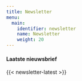 ```yaml
---
title: Newsletter
menu:
  main:
    identifier: newsletter
    name: Newsletter
    weight: 20
---
```


#### Laatste nieuwsbrief

{{< newsletter-latest >}}

<script async src="https://embed.email-provider.eu/e/uktpvji9jd-diooj9rlez.js"></script>